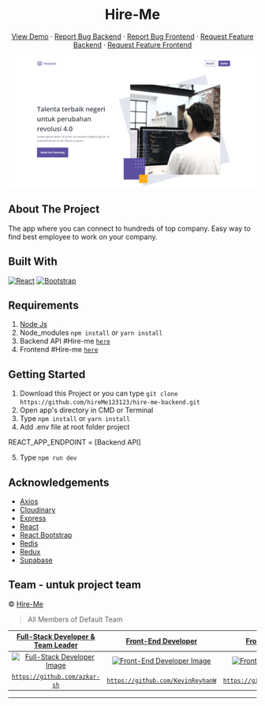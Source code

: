 <h1 align='center'>Hire-Me</h1>
  <p align="center">
    <a href="https://hireme-fwb10.netlify.app/">View Demo</a>
    ·
    <a href="https://github.com/usergithub/hire-me-backend/issues">Report Bug Backend</a>
    ·
    <a href="https://github.com/hireMe123123/hire-me-frontend/issues">Report Bug Frontend</a>
    ·
    <a href="https://github.com/usergithub/hire-me-backend/pulls">Request Feature Backend</a>
    ·
    <a href="https://github.com/hireMe123123/hire-me-frontend/pulls">Request Feature Frontend</a>
  </p>

![Image Banner](src/assets/img/28.png)

## About The Project

The app where you can connect to hundreds of top company. Easy way to find best employee to work on your company.

## Built With

[![React](https://img.shields.io/badge/React-v17.0.2-blue)](https://github.com/facebook/react)
[![Bootstrap](https://img.shields.io/badge/Bootstrap-v4.6.x-blue)](https://github.com/react-bootstrap/react-bootstrap)

## Requirements

1. <a href="https://nodejs.org/en/download/">Node Js</a>
2. Node_modules `npm install` or `yarn install`
3. Backend API #Hire-me [`here`](https://github.com/hireMe123123/hire-me-backend)
4. Frontend #Hire-me [`here`](https://github.com/hireMe123123/hire-me-frontend)

## Getting Started

1. Download this Project or you can type `git clone https://github.com/hireMe123123/hire-me-backend.git`
2. Open app's directory in CMD or Terminal
3. Type `npm install` or `yarn install`
4. Add .env file at root folder project

REACT_APP_ENDPOINT = [Backend API]

5. Type `npm run dev`

## Acknowledgements

- [Axios](https://www.npmjs.com/package/axios)
- [Cloudinary](https://cloudinary.com/)
- [Express](https://www.express.com)
- [React](https://reactjs.org/)
- [React Bootstrap](https://react-bootstrap.github.io/)
- [Redis](https://redis.com/)
- [Redux](https://redux.js.org/)
- [Supabase](https://supabase.com/)

## Team - untuk project team

© [Hire-Me](https://github.com/hireMe123123)

> All Members of Default Team

|          <a href="https://github.com/azkar-sh" target="_blank">**Full-Stack Developer & Team Leader**</a>          |                 <a href="https://github.com/KevinReyhanW" target="_blank">**Front-End Developer**</a>                  |                 <a href="https://github.com/mabdullah12101" target="_blank">**Front-End Developer**</a>                  |                 <a href="https://github.com/rizkyark" target="_blank">**Front-End Developer**</a>                  |                 <a href="https://github.com/saintrosid21" target="_blank">**Back-End Developer**</a>                  |                      <a href="https://github.com/Fhmi00" target="_blank">**Back-End Developer**</a>                       |               <a href="https://github.com/ahmaddhohirazhari" target="_blank">**Back-End Developer**</a>               |
| :----------------------------------------------------------------------------------------------------------------: | :--------------------------------------------------------------------------------------------------------------------: | :----------------------------------------------------------------------------------------------------------------------: | :----------------------------------------------------------------------------------------------------------------: | :-------------------------------------------------------------------------------------------------------------------: | :-----------------------------------------------------------------------------------------------------------------------: | :-------------------------------------------------------------------------------------------------------------------: |
| [![Full-Stack Developer Image](https://avatars.githubusercontent.com/u/74675235?v=4)](https://github.com/azkar-sh) | [![Front-End Developer Image](https://avatars.githubusercontent.com/u/109788771?v=4)](https://github.com/KevinReyhanW) | [![Front-End Developer Image](https://avatars.githubusercontent.com/u/111334061?v=4)](https://github.com/mabdullah12101) | [![Front-End Developer Image](https://avatars.githubusercontent.com/u/101084270?v=4)](https://github.com/rizkyark) | [![Back-End Developer Image](https://avatars.githubusercontent.com/u/110646618?v=4)](https://github.com/saintrosid21) | [![Back-End Developer Image](https://avatars.githubusercontent.com/u/88100780?v=4)](https://github.com/ahmaddhohirazhari) | [![Back-End Developer Image](https://avatars.githubusercontent.com/u/101547733?s=400&v=4)](https://github.com/Fhmi00) |
|              <a href="https://github.com/azkar-sh" target="_blank">`https://github.com/azkar-sh`</a>               |            <a href="https://github.com/KevinReyhanW" target="_blank">`https://github.com/KevinReyhanW`</a>             |           <a href="https://github.com/mabdullah12101" target="_blank">`https://github.com/mabdullah12101`</a>            |              <a href="https://github.com/rizkyark" target="_blank">`https://github.com/rizkyark`</a>               |            <a href="https://github.com/saintrosid21" target="_blank">`https://github.com/saintrosid21`</a>            |         <a href="https://github.com/ahmaddhohirazhari" target="_blank">`https://github.com/ahmaddhohirazhari`</a>         |                  <a href="https://github.com/Fhmi00" target="_blank">`https://github.com/Fhmi00`</a>                  |

---
